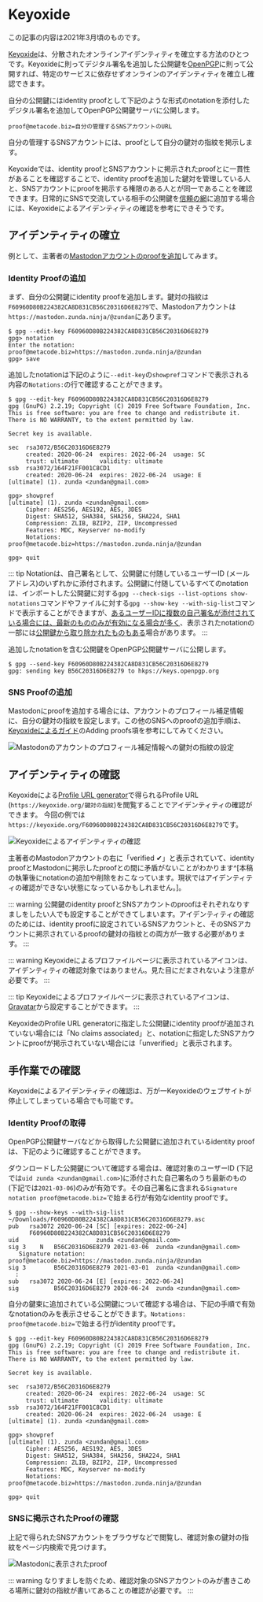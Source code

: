# Keyoxide
この記事の内容は2021年3月頃のものです。

[Keyoxide](https://keyoxide.org/)は、分散されたオンラインアイデンティティを確立する方法のひとつです。Keyoxideに則ってデジタル署名を追加した公開鍵を[OpenPGP](../openpgp/)に則って公開すれば、特定のサービスに依存せずオンラインのアイデンティティを確立し確認できます。

自分の公開鍵にはidentity proofとして下記のような形式のnotationを添付したデジタル署名を追加してOpenPGP公開鍵サーバに公開します。

```
proof@metacode.biz=自分の管理するSNSアカウントのURL
```

自分の管理するSNSアカウントには、proofとして自分の鍵対の指紋を掲示します。

Keyoxideでは、identity proofとSNSアカウントに掲示されたproofとに一貫性があることを確認することで、identity proofを追加した鍵対を管理している人と、SNSアカウントにproofを掲示する権限のある人とが同一であることを確認できます。日常的にSNSで交流している相手の公開鍵を[信頼の網](../OpenPGP/wot.md#openpgpによる信頼の網)に追加する場合には、Keyoxideによるアイデンティティの確認を参考にできそうです。

## アイデンティティの確立
例として、主著者の[Mastodonアカウントのproofを追加](https://keyoxide.org/guides/mastodon)してみます。

### Identity Proofの追加
まず、自分の公開鍵にidentity proofを追加します。鍵対の指紋は`F60960D80B224382CA8D831CB56C20316D6E8279`で、Mastodonアカウントは`https://mastodon.zunda.ninja/@zundan`にあります。

```
$ gpg --edit-key F60960D80B224382CA8D831CB56C20316D6E8279
gpg> notation
Enter the notation: proof@metacode.biz=https://mastodon.zunda.ninja/@zundan
gpg> save
```

追加したnotationは下記のように`--edit-key`の`showpref`コマンドで表示される内容の`Notations:`の行で確認することができます。

```
$ gpg --edit-key F60960D80B224382CA8D831CB56C20316D6E8279
gpg (GnuPG) 2.2.19; Copyright (C) 2019 Free Software Foundation, Inc.
This is free software: you are free to change and redistribute it.
There is NO WARRANTY, to the extent permitted by law.

Secret key is available.

sec  rsa3072/B56C20316D6E8279
     created: 2020-06-24  expires: 2022-06-24  usage: SC
     trust: ultimate      validity: ultimate
ssb  rsa3072/164F21FF001C8CD1
     created: 2020-06-24  expires: 2022-06-24  usage: E
[ultimate] (1). zunda <zundan@gmail.com>

gpg> showpref
[ultimate] (1). zunda <zundan@gmail.com>
     Cipher: AES256, AES192, AES, 3DES
     Digest: SHA512, SHA384, SHA256, SHA224, SHA1
     Compression: ZLIB, BZIP2, ZIP, Uncompressed
     Features: MDC, Keyserver no-modify
     Notations: proof@metacode.biz=https://mastodon.zunda.ninja/@zundan

gpg> quit
```

::: tip
Notationは、自己署名として、公開鍵に付随しているユーザーID (メールアドレス)のいずれかに添付されます。公開鍵に付随しているすべてのnotationは、インポートした公開鍵に対する`gpg --check-sigs --list-options show-notations`コマンドやファイルに対する`gpg --show-key --with-sig-list`コマンドで表示することができますが、[あるユーザーIDに複数の自己署名が添付されている場合には、最新のもののみが有効になる場合が多く](https://tools.ietf.org/html/rfc4880#section-5.2.3.3)、表示されたnotationの一部には[公開鍵から取り除かれたものもある](https://zenn.dev/zunda/scraps/b93fa981ee68d2#comment-30a11b4c0a465c)場合があります。
:::


追加したnotationを含む公開鍵をOpenPGP公開鍵サーバに公開します。

```
$ gpg --send-key F60960D80B224382CA8D831CB56C20316D6E8279
gpg: sending key B56C20316D6E8279 to hkps://keys.openpgp.org
```

### SNS Proofの追加
Mastodonにproofを追加する場合には、アカウントのプロフィール補足情報に、自分の鍵対の指紋を設定します。この他のSNSへのproofの追加手順は、[Keyoxideによるガイド](https://keyoxide.org/guides)のAdding proofs項を参考にしてみてください。

![Mastodonのアカウントのプロフィール補足情報への鍵対の指紋の設定](/keyoxide-add-proof.png)

## アイデンティティの確認
Keyoxideによる[Profile URL generator](https://keyoxide.org/util/profile-url)で得られるProfile URL (`https://keyoxide.org/鍵対の指紋`)を閲覧することでアイデンティティの確認ができます。 今回の例では`https://keyoxide.org/F60960D80B224382CA8D831CB56C20316D6E8279`です。

![Keyoxideによるアイデンティティの確認](/keyoxide-verified.png)

主著者のMastodonアカウントの右に「verified ✔」と表示されていて、identity proofとMastodonに掲示したproofとの間に矛盾がないことがわかります^[本稿の執筆後にnotationの追加や削除をおこなっています。現状ではアイデンティティの確認ができない状態になっているかもしれません。]。

::: warning
公開鍵のidentity proofとSNSアカウントのproofはそれぞれなりすましをしたい人でも設定することができてしまいます。アイデンティティの確認のためには、identity proofに設定されているSNSアカウントと、そのSNSアカウントに掲示されているproofの鍵対の指紋との両方が一致する必要があります。
:::

::: warning
Keyoxideによるプロファイルページに表示されているアイコンは、アイデンティティの確認対象ではありません。見た目にだまされないよう注意が必要です。
:::

::: tip
Keyoxideによるプロファイルページに表示されているアイコンは、[Gravatar](https://ja.gravatar.com/)から設定することができます。
:::

KeyoxideのProfile URL generatorに指定した公開鍵にidentity proofが追加されていない場合には「No claims associated」と、notationに指定したSNSアカウントにproofが掲示されていない場合には「unverified」と表示されます。

## 手作業での確認
Keyoxideによるアイデンティティの確認は、万が一Keyoxideのウェブサイトが停止してしまっている場合でも可能です。

### Identity Proofの取得
OpenPGP公開鍵サーバなどから取得した公開鍵に追加されているidentity proofは、下記のように確認することができます。

ダウンロードした公開鍵について確認する場合は、確認対象のユーザーID (下記では`uid zunda <zundan@gmail.com>`)に添付された自己署名のうち最新のもの(下記では`2021-03-06`)のみが有効です。その自己署名に含まれる`Signature notation proof@metacode.biz=`で始まる行が有効なidentity proofです。

```
$ gpg --show-keys --with-sig-list ~/Downloads/F60960D80B224382CA8D831CB56C20316D6E8279.asc
pub   rsa3072 2020-06-24 [SC] [expires: 2022-06-24]
      F60960D80B224382CA8D831CB56C20316D6E8279
uid                      zunda <zundan@gmail.com>
sig 3    N   B56C20316D6E8279 2021-03-06  zunda <zundan@gmail.com>
   Signature notation: proof@metacode.biz=https://mastodon.zunda.ninja/@zundan
sig 3        B56C20316D6E8279 2021-03-01  zunda <zundan@gmail.com>
  :
sub   rsa3072 2020-06-24 [E] [expires: 2022-06-24]
sig          B56C20316D6E8279 2020-06-24  zunda <zundan@gmail.com>
```

自分の鍵束に追加されている公開鍵について確認する場合は、下記の手順で有効なnotationのみを表示させることができます。`Notations: proof@metacode.biz=`で始まる行がidentity proofです。

```
$ gpg --edit-key F60960D80B224382CA8D831CB56C20316D6E8279
gpg (GnuPG) 2.2.19; Copyright (C) 2019 Free Software Foundation, Inc.
This is free software: you are free to change and redistribute it.
There is NO WARRANTY, to the extent permitted by law.

Secret key is available.

sec  rsa3072/B56C20316D6E8279
     created: 2020-06-24  expires: 2022-06-24  usage: SC
     trust: ultimate      validity: ultimate
ssb  rsa3072/164F21FF001C8CD1
     created: 2020-06-24  expires: 2022-06-24  usage: E
[ultimate] (1). zunda <zundan@gmail.com>

gpg> showpref
[ultimate] (1). zunda <zundan@gmail.com>
     Cipher: AES256, AES192, AES, 3DES
     Digest: SHA512, SHA384, SHA256, SHA224, SHA1
     Compression: ZLIB, BZIP2, ZIP, Uncompressed
     Features: MDC, Keyserver no-modify
     Notations: proof@metacode.biz=https://mastodon.zunda.ninja/@zundan

gpg> quit
```

### SNSに掲示されたProofの確認
上記で得られたSNSアカウントをブラウザなどで閲覧し、確認対象の鍵対の指紋をページ内検索で見つけます。

![Mastodonに表示されたproof](/keyoxide-sns-proof.png)

::: warning
なりすましを防ぐため、確認対象のSNSアカウントのみが書きこめる場所に鍵対の指紋が書いてあることの確認が必要です。
:::
